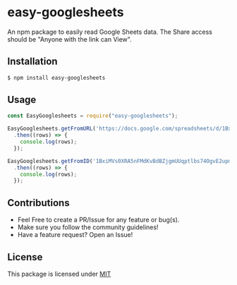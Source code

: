 # easy-googlesheets

An npm package to easily read Google Sheets data. The Share access should be "Anyone with the link can View".

## Installation

```bash
$ npm install easy-googlesheets
```

## Usage 

```js
const EasyGooglesheets = require("easy-googlesheets");

EasyGooglesheets.getFromURL('https://docs.google.com/spreadsheets/d/1BxiMVs0XRA5nFMdKvBdBZjgmUUqptlbs74OgvE2upms/edit#gid=0', true)
  .then((rows) => {
    console.log(rows);
  });

EasyGooglesheets.getFromID('1BxiMVs0XRA5nFMdKvBdBZjgmUUqptlbs74OgvE2upms', true)
  .then((rows) => {
    console.log(rows);
  });
```

## Contributions

- Feel Free to create a PR/Issue for any feature or bug(s).
- Make sure you follow the community guidelines!
- Have a feature request? Open an Issue!

## License

This package is licensed under [MIT](https://github.com/iamrenaud/easy-googlesheets/blob/master/LICENSE)
